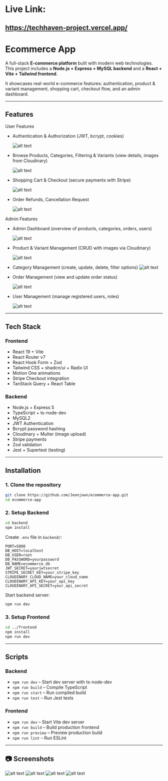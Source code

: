 # Live Link:

## https://techhaven-project.vercel.app/

# Ecommerce App

A full-stack **E-commerce platform** built with modern web technologies. This project includes a **Node.js + Express + MySQL backend** and a **React + Vite + Tailwind frontend**.

It showcases real-world e-commerce features: authentication, product & variant management, shopping cart, checkout flow, and an admin dashboard.

---

## Features

User Features

- Authentication & Authorization (JWT, bcrypt, cookies)

  ![alt text](frontend/public/Authentication.gif)

- Browse Products, Categories, Filtering &
  Variants (view details, images from Cloudinary)

  ![alt text](frontend/public/Browse.gif)

- Shopping Cart & Checkout (secure payments with Stripe)

  ![alt text](frontend/public/Checkout.gif)

- Order Refunds, Cancellation Request

  ![alt text](<frontend/public/Request Cancel.gif>)

Admin Features

- Admin Dashboard (overview of products, categories, orders, users)

  ![alt text](<frontend/public/Admin Dashboard.gif>)

- Product & Variant Management (CRUD with images via Cloudinary)

  ![alt text](<frontend/public/Product CRUD - Made with Clipchamp.gif>)

- Category Management (create, update, delete, filter options)
  ![alt text](<frontend/public/Variant CRUD - Made with Clipchamp.gif>)

- Order Management (view and update order status)

  ![alt text](<frontend/public/Product CRUD - Made with Clipchamp.gif>)

- User Management (manage registered users, roles)

  ![alt text](<frontend/public/User CRUD - Made with Clipchamp.gif>)

---

## Tech Stack

### **Frontend**

- React 19 + Vite
- React Router v7
- React Hook Form + Zod
- Tailwind CSS + shadcn/ui + Radix UI
- Motion One animations
- Stripe Checkout integration
- TanStack Query + React Table

### **Backend**

- Node.js + Express 5
- TypeScript + ts-node-dev
- MySQL2
- JWT Authentication
- Bcrypt password hashing
- Cloudinary + Multer (image upload)
- Stripe payments
- Zod validation
- Jest + Supertest (testing)

---

## Installation

### 1. Clone the repository

```bash
git clone https://github.com/Jeonjown/ecommerce-app.git
cd ecommerce-app
```

### 2. Setup Backend

```bash
cd backend
npm install
```

Create `.env` file in `backend/`:

```env
PORT=5000
DB_HOST=localhost
DB_USER=root
DB_PASSWORD=yourpassword
DB_NAME=ecommerce_db
JWT_SECRET=yourjwtsecret
STRIPE_SECRET_KEY=your_stripe_key
CLOUDINARY_CLOUD_NAME=your_cloud_name
CLOUDINARY_API_KEY=your_api_key
CLOUDINARY_API_SECRET=your_api_secret
```

Start backend server:

```bash
npm run dev
```

### 3. Setup Frontend

```bash
cd ../frontend
npm install
npm run dev
```

---

## Scripts

### Backend

- `npm run dev` – Start dev server with ts-node-dev
- `npm run build` – Compile TypeScript
- `npm run start` – Run compiled build
- `npm run test` – Run Jest tests

### Frontend

- `npm run dev` – Start Vite dev server
- `npm run build` – Build production frontend
- `npm run preview` – Preview production build
- `npm run lint` – Run ESLint

---

## 📷 Screenshots

![alt text](./frontend/public/image.png)
![alt text](./frontend/public/image-1.png)
![alt text](./frontend/public/image-2.png)
![alt text](./frontend/public/image-3.png)
